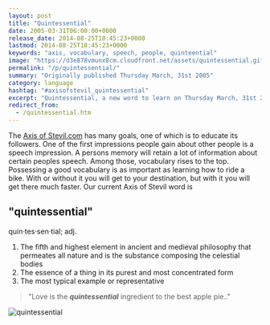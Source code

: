 ```yaml
---
layout: post
title: "Quintessential"
date: 2005-03-31T06:00:00+0000
release_date: 2014-08-25T18:45:23+0000
lastmod: 2014-08-25T18:45:23+0000
keywords: "axis, vocabulary, speech, people, quinteential"
image: "https://d3e878vmunx8cm.cloudfront.net/assets/quintessential.gif"
permalink: "/p/quintessential/"
summary: "Originally published Thursday March, 31st 2005"
category: language
hashtag: "#axisofstevil_quintessential"
excerpt: "Quintessential, a new word to learn on Thursday March, 31st 2005"
redirect_from:
  - /quintessential.htm
---
```


[id_1]: https://d3e878vmunx8cm.cloudfront.net/assets/quintessential.gif "quintessential"
The [Axis of Stevil.com](/ "Axis of Stevil.com") has many goals, one of which is to educate its followers. One of the first impressions people gain about other people is a speech impression. A persons memory will retain a lot of information about certain peoples speech. Among those, vocabulary rises to the top. Possessing a good vocabulary is as important as learning how to ride a bike. With or without it you will get to your destination, but with it you will get there much faster. Our current Axis of Stevil word is

## "quintessential" ##

quin·tes·sen·tial; adj.

1. The fifth and highest element in ancient and medieval philosophy that permeates all nature and is the substance composing the celestial bodies
2. The essence of a thing in its purest and most concentrated form
3. The most typical example or representative

> "Love is the ***quintessential*** ingredient to the best apple pie.."

![quintessential][id_1]
